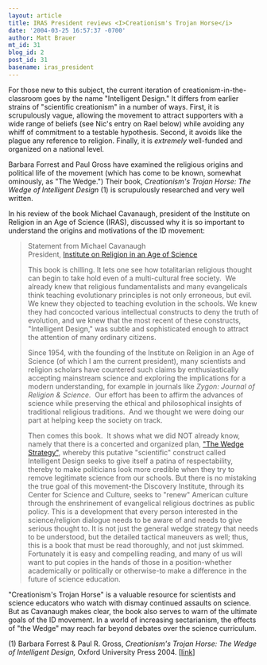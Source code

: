 ```yaml
---
layout: article
title: IRAS President reviews <I>Creationism's Trojan Horse</i>
date: '2004-03-25 16:57:37 -0700'
author: Matt Brauer
mt_id: 31
blog_id: 2
post_id: 31
basename: iras_president
---
```

For those new to this subject, the current iteration of creationism-in-the-classroom goes by the name "Intelligent Design." It differs from earlier strains of "scientific creationism" in a number of ways. First, it is scrupulously vague, allowing the movement to attract supporters with a wide range of beliefs (see Nic's entry on Rael below) while avoiding any whiff of commitment to a testable hypothesis. Second, it avoids like the plague any reference to religion. Finally, it is <i>extremely</i> well-funded and organized on a national level.

Barbara Forrest and Paul Gross have examined the religious origins and political life of the movement (which has come to be known, somewhat ominously, as "The Wedge.") Their book, <i>Creationism's Trojan Horse: The Wedge of Intelligent Design</i> (1) is scrupulously researched and very well written.

In his review of the book Michael Cavanaugh, president of the Institute on Religion in an Age of Science (IRAS), discussed why it is so important to understand the origins and motivations of the ID movement:

<!--more-->

<blockquote>Statement from Michael Cavanaugh<br>
 President, <a href="http://iras.org/home.html" target="_blank">Institute on Religion in an Age of Science</a>

 This book is chilling. It lets one see how totalitarian religious thought can begin to take hold even of a multi-cultural free society.  We already knew that religious fundamentalists and many evangelicals think teaching evolutionary principles is not only erroneous, but evil. We knew they objected to teaching evolution in the schools. We knew they had concocted various intellectual constructs to deny the truth of evolution, and we knew that the most recent of these constructs, "Intelligent Design," was subtle and sophisticated enough to attract the attention of many ordinary citizens. 

Since 1954, with the founding of the Institute on Religion in an Age of Science (of which I am the current president), many scientists and religion scholars have countered such claims by enthusiastically accepting mainstream science and exploring the implications for a modern understanding, for example in journals like <i>Zygon: Journal of Religion & Science. </i> Our effort has been to affirm the advances of science while preserving the ethical and philosophical insights of traditional religious traditions.  And we thought we were doing our part at helping keep the society on track. 

Then comes this book.  It shows what we did NOT already know, namely that there is a concerted and organized plan, <a href="http://www.public.asu.edu/~jmlynch/idt/wedge.html" target="_blank">"The Wedge Strategy"</a>, whereby this putative "scientific" construct called Intelligent Design seeks to give itself a patina of respectability, thereby to make politicians look more credible when they try to remove legitimate science from our schools. But there is no mistaking the true goal of this movement-the Discovery Institute, through its Center for Science and Culture, seeks to "renew" American culture through the enshrinement of evangelical religious doctrines as public policy. This is a development that every person interested in the science/religion dialogue needs to be aware of and needs to give serious thought to. It is not just the general wedge strategy that needs to be understood, but the detailed tactical maneuvers as well; thus, this is a book that must be read thoroughly, and not just skimmed.  Fortunately it is easy and compelling reading, and many of us will want to put copies in the hands of those in a position-whether academically or politically or otherwise-to make a difference in the future of science education. 
</blockquote>

"Creationism's Trojan Horse" is a valuable resource for scientists and science educators who watch with dismay continued assaults on science. But as Cavanaugh makes clear, the book also serves to warn of the ultimate goals of the ID movement. In a world of increasing sectarianism, the effects of "the Wedge" may reach far beyond debates over the science curriculum.

<p>(1) Barbara Forrest & Paul R. Gross, <i>Creationism's Trojan Horse: The Wedge of Intelligent Design,</i> Oxford University Press 2004. [<a href="http://www.selu.edu/Academics/ArtsSciences/CAS_Endowed%20Chairs/doc/ForrestGrossBookDescription.pdf" target="_blank">link</a>]</p><br>
